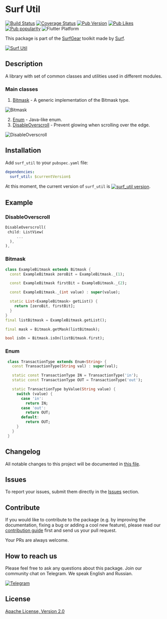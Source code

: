 # Surf Util

[![Build Status](https://shields.io/github/workflow/status/surfstudio/flutter-surf-util/build?logo=github&logoColor=white)](https://github.com/surfstudio/flutter-surf-util)
[![Coverage Status](https://img.shields.io/codecov/c/github/surfstudio/flutter-surf-util?logo=codecov&logoColor=white)](https://app.codecov.io/gh/surfstudio/flutter-surf-util)
[![Pub Version](https://img.shields.io/pub/v/surf_util?logo=dart&logoColor=white)](https://pub.dev/packages/surf_util)
[![Pub Likes](https://badgen.net/pub/likes/surf_util)](https://pub.dev/packages/surf_util)
[![Pub popularity](https://badgen.net/pub/popularity/surf_util)](https://pub.dev/packages/surf_util/score)
![Flutter Platform](https://badgen.net/pub/flutter-platform/surf_util)

This package is part of the [SurfGear](https://github.com/surfstudio/SurfGear) toolkit made by [Surf](https://surf.ru).

[![Surf Util](https://i.ibb.co/1bVrn7S/surf-util.png)](https://github.com/surfstudio/SurfGear)

## Description

A library with set of common classes and utilities used in different modules.

### Main classes

1. [Bitmask](/lib/src/bitmask/bitmask.dart) - A generic implementation of the Bitmask type.

![Bitmask](https://i.ibb.co/pLbZTQw/bitmask.gif)

2. [Enum](/lib/src/enum/enum.dart) - Java-like enum.
3. [DisableOverscroll](/lib/src/ui/widget/disable_overscroll_widget.dart) - Prevent glowing when scrolling over the edge.

![DisableOverscroll](https://i.ibb.co/X5fh88c/overscroll.gif)

## Installation

Add `surf_util` to your `pubspec.yaml` file:

```yaml
dependencies:
  surf_util: $currentVersion$
```

<p>At this moment, the current version of <code>surf_util</code> is <a href="https://pub.dev/packages/surf_util"><img style="vertical-align:middle;" src="https://img.shields.io/pub/v/surf_util.svg" alt="surf_util version"></a>.</p>

## Example

### DisableOverscroll

```dart
DisableOverscroll(
 child: ListView(
     ...
  ),
),
```

### Bitmask
```dart
class ExampleBitmask extends Bitmask {
  const ExampleBitmask zeroBit = ExampleBitmask._(1);

  const ExampleBitmask firstBit = ExampleBitmask._(2);

  const ExampleBitmask._(int value) : super(value);

  static List<ExampleBitmask> getList() {
    return [zeroBit, firstBit];
  }
}
final listBitmask = ExampleBitmask.getList();

final mask = Bitmask.getMask(listBitmask);

bool isOn = Bitmask.isOn(listBitmask.first);
```

### Enum
```dart
 class TransactionType extends Enum<String> {
   const TransactionType(String val) : super(val);

   static const TransactionType IN = TransactionType('in');
   static const TransactionType OUT = TransactionType('out');

   static TransactionType byValue(String value) {
     switch (value) {
       case 'in':
         return IN;
       case 'out':
         return OUT;
       default:
         return OUT;
     }
   }
 }
 ```

## Changelog

All notable changes to this project will be documented in [this file](./CHANGELOG.md).

## Issues

To report your issues, submit them directly in the [Issues](https://github.com/surfstudio/flutter-surf-util/issues) section.

## Contribute

If you would like to contribute to the package (e.g. by improving the documentation, fixing a bug or adding a cool new
feature), please read our [contribution guide](CONTRIBUTING.md) first and send us your pull request.

Your PRs are always welcome.

## How to reach us

Please feel free to ask any questions about this package. Join our community chat on Telegram. We speak English and
Russian.

[![Telegram](https://img.shields.io/badge/chat-on%20Telegram-blue.svg)](https://t.me/SurfGear)

## License

[Apache License, Version 2.0](https://www.apache.org/licenses/LICENSE-2.0)
